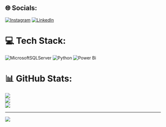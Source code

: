
## 🌐 Socials:
[![Instagram](https://img.shields.io/badge/Instagram-%23E4405F.svg?logo=Instagram&logoColor=white)](https://instagram.com/@eu.jeanrosa) [![LinkedIn](https://img.shields.io/badge/LinkedIn-%230077B5.svg?logo=linkedin&logoColor=white)](https://linkedin.com/in/www.linkedin.com/in/jeanrosa88) 

# 💻 Tech Stack:
![MicrosoftSQLServer](https://img.shields.io/badge/Microsoft%20SQL%20Server-CC2927?style=plastic&logo=microsoft%20sql%20server&logoColor=white) ![Python](https://img.shields.io/badge/python-3670A0?style=plastic&logo=python&logoColor=ffdd54) ![Power Bi](https://img.shields.io/badge/power_bi-F2C811?style=plastic&logo=powerbi&logoColor=black)
# 📊 GitHub Stats:
![](https://github-readme-stats.vercel.app/api?username=JeanRosa88&theme=radical&hide_border=false&include_all_commits=false&count_private=false)<br/>
![](https://github-readme-streak-stats.herokuapp.com/?user=JeanRosa88&theme=radical&hide_border=false)<br/>
![](https://github-readme-stats.vercel.app/api/top-langs/?username=JeanRosa88&theme=radical&hide_border=false&include_all_commits=false&count_private=false&layout=compact)

---
[![](https://visitcount.itsvg.in/api?id=JeanRosa88&icon=0&color=0)](https://visitcount.itsvg.in)

<!-- Proudly created with GPRM ( https://gprm.itsvg.in ) -->